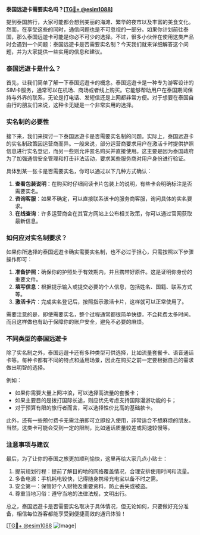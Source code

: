 **泰国远遊卡需要实名吗？[[TG💪+ @esim1088](https://t.me/s/esim1088)]**

提到泰国旅行，大家可能都会想到美丽的海滩、繁华的夜市以及丰富的美食文化。然而，在享受这些的同时，通信问题也是不可忽视的一部分。如果你计划前往泰国，那么泰国远遊卡可能是你必不可少的选择。不过，很多小伙伴在使用这类产品时会遇到一个问题：泰国远遊卡是否需要实名制？今天我们就来详细解答这个问题，并为大家提供一些实用的信息和建议。

### 泰国远遊卡是什么？

首先，让我们简单了解一下泰国远遊卡的概念。泰国远遊卡是一种专为游客设计的SIM卡服务，通常可以在机场、商场或者线上购买。它能够帮助用户在泰国期间保持与外界的联系，无论是打电话、发短信还是上网都非常方便。对于想要在泰国自由行的朋友们来说，这种卡无疑是一个非常实用的选择。

### 实名制的必要性

接下来，我们来探讨一下泰国远遊卡是否需要实名制的问题。实际上，泰国远遊卡的实名制政策因运营商而异。一般来说，部分运营商要求用户在激活卡时提供护照信息进行实名登记，而另一些则允许匿名购买并直接使用。这主要是因为泰国政府为了加强通信安全管理和打击非法活动，要求某些服务商对用户身份进行验证。

具体到某一张卡是否需要实名，你可以通过以下几种方式确认：

1. **查看包装说明**：在购买时仔细阅读卡片包装上的说明，有些卡会明确标注是否需要实名。
2. **咨询客服**：如果不确定，可以直接联系该卡的服务商客服，询问具体的实名要求。
3. **在线查询**：许多运营商会在其官方网站上公布相关政策，你可以通过官网获取最新信息。

### 如何应对实名制要求？

如果你所选择的泰国远遊卡确实需要实名制，也不必过于担心，只需按照以下步骤操作即可：

1. **准备护照**：确保你的护照处于有效期内，并且携带好原件。这是证明你身份的重要文件。
2. **填写信息**：根据提示输入或提交必要的个人信息，包括姓名、国籍、联系方式等。
3. **激活卡片**：完成实名登记后，按照指示激活卡片，这样就可以正常使用了。

需要注意的是，即使需要实名，整个过程通常都很简单快捷，不会耗费太多时间。而且这样做也有助于保障你的账户安全，避免不必要的麻烦。

### 不同类型的泰国远遊卡

除了实名制之外，泰国远遊卡还有多种类型可供选择，比如流量套餐卡、语音通话卡等。每种卡都有不同的特点和适用场景，因此在购买之前一定要根据自己的需求做出明智的选择。

例如：
- 如果你需要大量上网冲浪，可以选择高流量的套餐卡；
- 如果主要目的是拨打国际长途，则应优先考虑支持国际漫游功能的卡；
- 对于预算有限的旅行者而言，可以选择性价比高的基础款卡。

此外，还有一些预付费卡无需注册即可立即投入使用，非常适合不想麻烦的朋友。当然，这类卡可能会受到一定的限制，比如通话质量较差或网速较慢等。

### 注意事项与建议

最后，为了让你的泰国之旅更加顺利愉快，这里再给大家几点小贴士：

1. 提前规划行程：提前了解目的地的网络覆盖情况，合理安排使用时间和流量。
2. 多备电源：手机耗电较快，记得随身携带充电宝以备不时之需。
3. 安全第一：保管好个人财物及重要资料，防止丢失或被盗。
4. 尊重当地习俗：遵守当地的法律法规，文明出行。

总之，泰国远遊卡是否需要实名取决于具体情况，但无论如何，只要做好充分准备，相信每位游客都能享受到便捷高效的通讯体验！

[[TG💪+ @esim1088](https://t.me/s/esim1088) ![Image](https://i.postimg.cc/4NQfJmqS/Snipaste-2025-05-13-00-14-12.png)]